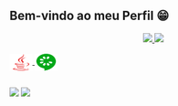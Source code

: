## Bem-vindo ao meu Perfil 😁


<div align="center">
  <a href="https://github.com/igordasilva226">
  <img height="150em" src="https://github-readme-stats.vercel.app/api?username=igordasilva226&show_icons=true&theme=dark&include_all_commits=true&count_private=true&bg_color="#00a2ff"/>
  <img height="150em" src="https://github-readme-stats.vercel.app/api/top-langs/?username=igordasilva226&layout=compact&langs_count=7&theme=dark"/>
</div>

<div style="display: inline_block"><br>
  <img align="center" alt="Igor-Java" height="30" width="40" src="https://raw.githubusercontent.com/devicons/devicon/master/icons/java/java-plain.svg">
  <img align="center" alt="Igor-Cucumber" height="30" width="40" src="https://raw.githubusercontent.com/devicons/devicon/master/icons/cucumber/cucumber-plain.svg">
  
</div>

##

  <a href = "mailto:igorctc226@gmail.com"><img src="https://img.shields.io/badge/-Gmail-%23333?style=for-the-badge&logo=gmail&logoColor=white" target="_blank"></a>
  <a href="https://www.linkedin.com/in/igor-silva-737037191/" target="_blank"><img src="https://img.shields.io/badge/-LinkedIn-%230077B5?style=for-the-badge&logo=linkedin&logoColor=white" target="_blank"></a> 
 
</div>
